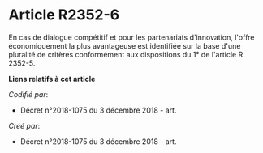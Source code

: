 # Article R2352-6

En cas de dialogue compétitif et pour les partenariats d'innovation, l'offre économiquement la plus avantageuse est
identifiée sur la base d'une pluralité de critères conformément aux dispositions du 1° de l'article R. 2352-5.

**Liens relatifs à cet article**

_Codifié par_:

  - Décret n°2018-1075 du 3 décembre 2018 - art.

_Créé par_:

  - Décret n°2018-1075 du 3 décembre 2018 - art.

